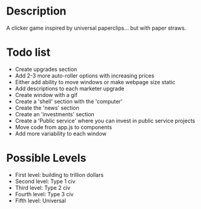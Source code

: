 # Description

A clicker game inspired by universal paperclips... but with paper straws. 

# Todo list

- Create upgrades section
- Add 2-3 more auto-roller options with increasing prices
- Either add ability to move windows or make webpage size static
- Add descriptions to each marketer upgrade
- Create window with a gif
- Create a 'shell' section with the 'computer'
- Create the 'news' section
- Create an 'investments' section
- Create a 'Public service' where you can invest in public service projects
- Move code from app.js to components
- Add more variability to each window

# Possible Levels

- First level: building to trillion dollars
- Second level: Type 1 civ
- Third level: Type 2 civ
- Fourth level: Type 3 civ
- Fifth level: Universal

